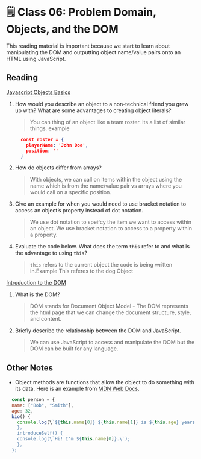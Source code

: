 # 🗒️ Class 06: Problem Domain, Objects, and the DOM

This reading material is important because we start to learn about manipulating the DOM and outputting object name/value pairs onto an HTML using JavaScript.

## Reading

[Javascript Objects Basics](https://developer.mozilla.org/en-US/docs/Learn/JavaScript/Objects/Basics)

1. How would you describe an object to a non-technical friend you grew up with?
What are some advantages to creating object literals?
    > You can thing of an object like a team roster. Its a list of similar things. example  

    ``` json
      const roster = {
        playerName: 'John Doe',
        position: ''
      }
    ```

1. How do objects differ from arrays?
    > With objects, we can call on items within the object using the name which is from the name/value pair vs arrays where you would call on a specific position.

1. Give an example for when you would need to use bracket notation to access an object’s property instead of dot notation.
    > We use dot notation to speifcy the item we want to access within an object. We use bracket notation to access to a property within a property.

1. Evaluate the code below. What does the term `this` refer to and what is the advantage to using `this`?
    > `this` refers to the current object the code is being written in.Example This referes to the dog Object

[Introduction to the DOM](https://developer.mozilla.org/en-US/docs/Web/API/Document_Object_Model/Introduction)

1. What is the DOM?
    > DOM stands for Document Object Model - The DOM represents the html page that we can change the document structure, style, and content.
1. Briefly describe the relationship between the DOM and JavaScript.
    > We can use JavaScript to access and manipulate the DOM but the DOM can be built for any language.

## Other Notes

- Object methods are functions that allow the object to do something with its data. Here is an example from [MDN Web Docs](https://developer.mozilla.org/en-US/docs/Learn/JavaScript/Objects/Basics).

``` js
  const person = {
  name: ["Bob", "Smith"],
  age: 32,
  bio() {
    console.log(\`${this.name[0]} ${this.name[1]} is ${this.age} years old.\`);
    },
    introduceSelf() {
    console.log(\`Hi! I'm ${this.name[0]}.\`);
    },
  };

```
